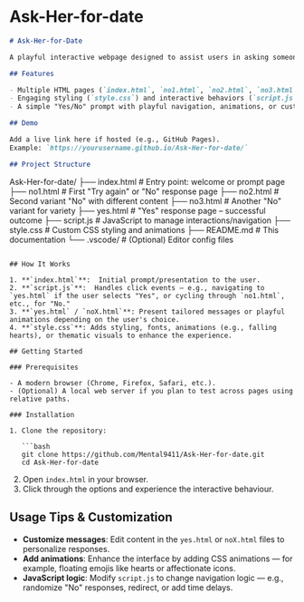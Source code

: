﻿# Ask-Her-for-date

```markdown
# Ask-Her-for-Date

A playful interactive webpage designed to assist users in asking someone out in a charming and light-hearted way.

## Features

- Multiple HTML pages (`index.html`, `no1.html`, `no2.html`, `no3.html`, `yes.html`) to guide the user through different parts of the experience.
- Engaging styling (`style.css`) and interactive behaviors (`script.js`) to enhance user engagement.
- A simple "Yes/No" prompt with playful navigation, animations, or custom actions depending on user interaction.

## Demo

Add a live link here if hosted (e.g., GitHub Pages).  
Example: `https://yourusername.github.io/Ask-Her-for-date/`

## Project Structure

```

Ask-Her-for-date/
├── index.html       # Entry point: welcome or prompt page
├── no1.html         # First "Try again" or "No" response page
├── no2.html         # Second variant "No" with different content
├── no3.html         # Another "No" variant for variety
├── yes.html         # "Yes" response page – successful outcome
├── script.js        # JavaScript to manage interactions/navigation
├── style.css        # Custom CSS styling and animations
├── README.md        # This documentation
└── .vscode/         # (Optional) Editor config files

````

## How It Works

1. **`index.html`**:  Initial prompt/presentation to the user.
2. **`script.js`**:  Handles click events — e.g., navigating to `yes.html` if the user selects "Yes", or cycling through `no1.html`, etc., for "No."
3. **`yes.html` / `noX.html`**: Present tailored messages or playful animations depending on the user's choice.
4. **`style.css`**: Adds styling, fonts, animations (e.g., falling hearts), or thematic visuals to enhance the experience.

## Getting Started

### Prerequisites

- A modern browser (Chrome, Firefox, Safari, etc.).
- (Optional) A local web server if you plan to test across pages using relative paths.

### Installation

1. Clone the repository:

   ```bash
   git clone https://github.com/Mental9411/Ask-Her-for-date.git
   cd Ask-Her-for-date
````

2. Open `index.html` in your browser.
3. Click through the options and experience the interactive behaviour.

## Usage Tips & Customization

* **Customize messages**: Edit content in the `yes.html` or `noX.html` files to personalize responses.
* **Add animations**: Enhance the interface by adding CSS animations — for example, floating emojis like hearts or affectionate icons.
* **JavaScript logic**: Modify `script.js` to change navigation logic — e.g., randomize "No" responses, redirect, or add time delays.



